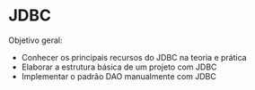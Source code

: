 # JDBC
Objetivo geral:
* Conhecer os principais recursos do JDBC na teoria e prática
* Elaborar a estrutura básica de um projeto com JDBC
* Implementar o padrão DAO manualmente com JDBC
